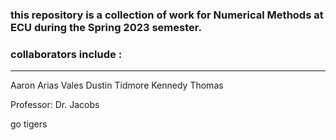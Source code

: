 ### this repository is a collection of work for Numerical Methods at ECU during the Spring 2023 semester. 

### collaborators include :
----------------------------
Aaron Arias Vales
Dustin Tidmore
Kennedy Thomas

Professor: Dr. Jacobs



go tigers
